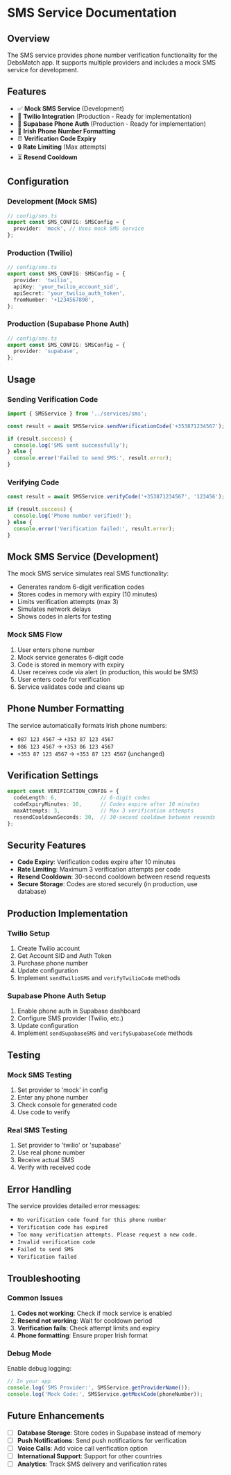 # SMS Service Documentation

## Overview

The SMS service provides phone number verification functionality for the DebsMatch app. It supports multiple providers and includes a mock SMS service for development.

## Features

- ✅ **Mock SMS Service** (Development)
- 🔄 **Twilio Integration** (Production - Ready for implementation)
- 🔄 **Supabase Phone Auth** (Production - Ready for implementation)
- 📱 **Irish Phone Number Formatting**
- ⏰ **Verification Code Expiry**
- 🔒 **Rate Limiting** (Max attempts)
- ⏳ **Resend Cooldown**

## Configuration

### Development (Mock SMS)

```typescript
// config/sms.ts
export const SMS_CONFIG: SMSConfig = {
  provider: 'mock', // Uses mock SMS service
};
```

### Production (Twilio)

```typescript
// config/sms.ts
export const SMS_CONFIG: SMSConfig = {
  provider: 'twilio',
  apiKey: 'your_twilio_account_sid',
  apiSecret: 'your_twilio_auth_token',
  fromNumber: '+1234567890',
};
```

### Production (Supabase Phone Auth)

```typescript
// config/sms.ts
export const SMS_CONFIG: SMSConfig = {
  provider: 'supabase',
};
```

## Usage

### Sending Verification Code

```typescript
import { SMSService } from '../services/sms';

const result = await SMSService.sendVerificationCode('+353871234567');

if (result.success) {
  console.log('SMS sent successfully');
} else {
  console.error('Failed to send SMS:', result.error);
}
```

### Verifying Code

```typescript
const result = await SMSService.verifyCode('+353871234567', '123456');

if (result.success) {
  console.log('Phone number verified!');
} else {
  console.error('Verification failed:', result.error);
}
```

## Mock SMS Service (Development)

The mock SMS service simulates real SMS functionality:

- Generates random 6-digit verification codes
- Stores codes in memory with expiry (10 minutes)
- Limits verification attempts (max 3)
- Simulates network delays
- Shows codes in alerts for testing

### Mock SMS Flow

1. User enters phone number
2. Mock service generates 6-digit code
3. Code is stored in memory with expiry
4. User receives code via alert (in production, this would be SMS)
5. User enters code for verification
6. Service validates code and cleans up

## Phone Number Formatting

The service automatically formats Irish phone numbers:

- `087 123 4567` → `+353 87 123 4567`
- `086 123 4567` → `+353 86 123 4567`
- `+353 87 123 4567` → `+353 87 123 4567` (unchanged)

## Verification Settings

```typescript
export const VERIFICATION_CONFIG = {
  codeLength: 6,              // 6-digit codes
  codeExpiryMinutes: 10,      // Codes expire after 10 minutes
  maxAttempts: 3,             // Max 3 verification attempts
  resendCooldownSeconds: 30,  // 30-second cooldown between resends
};
```

## Security Features

- **Code Expiry**: Verification codes expire after 10 minutes
- **Rate Limiting**: Maximum 3 verification attempts per code
- **Resend Cooldown**: 30-second cooldown between resend requests
- **Secure Storage**: Codes are stored securely (in production, use database)

## Production Implementation

### Twilio Setup

1. Create Twilio account
2. Get Account SID and Auth Token
3. Purchase phone number
4. Update configuration
5. Implement `sendTwilioSMS` and `verifyTwilioCode` methods

### Supabase Phone Auth Setup

1. Enable phone auth in Supabase dashboard
2. Configure SMS provider (Twilio, etc.)
3. Update configuration
4. Implement `sendSupabaseSMS` and `verifySupabaseCode` methods

## Testing

### Mock SMS Testing

1. Set provider to 'mock' in config
2. Enter any phone number
3. Check console for generated code
4. Use code to verify

### Real SMS Testing

1. Set provider to 'twilio' or 'supabase'
2. Use real phone number
3. Receive actual SMS
4. Verify with received code

## Error Handling

The service provides detailed error messages:

- `No verification code found for this phone number`
- `Verification code has expired`
- `Too many verification attempts. Please request a new code.`
- `Invalid verification code`
- `Failed to send SMS`
- `Verification failed`

## Troubleshooting

### Common Issues

1. **Codes not working**: Check if mock service is enabled
2. **Resend not working**: Wait for cooldown period
3. **Verification fails**: Check attempt limits and expiry
4. **Phone formatting**: Ensure proper Irish format

### Debug Mode

Enable debug logging:

```typescript
// In your app
console.log('SMS Provider:', SMSService.getProviderName());
console.log('Mock Code:', SMSService.getMockCode(phoneNumber));
```

## Future Enhancements

- [ ] **Database Storage**: Store codes in Supabase instead of memory
- [ ] **Push Notifications**: Send push notifications for verification
- [ ] **Voice Calls**: Add voice call verification option
- [ ] **International Support**: Support for other countries
- [ ] **Analytics**: Track SMS delivery and verification rates
